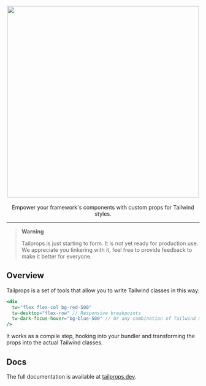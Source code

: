 <br />
<div align="center"><img src="https://tailprops.dev/logo.png" width="500" /></div>
<br/>
<div align="center">Empower your framework's components with custom props for Tailwind styles.</div>

---

> **Warning**
>
> Tailprops is just starting to form. It is not yet ready for production use. We appreciate you tinkering with it, feel free to provide feedback to make it better for everyone.

## Overview

Tailprops is a set of tools that allow you to write Tailwind classes in this way:

```jsx
<div
  tw="flex flex-col bg-red-500"
  tw-desktop="flex-row" // Responsive breakpoints
  tw-dark-focus-hover="bg-blue-500" // Or any combination of Tailwind modifiers
/>
```

It works as a compile step, hooking into your bundler and transforming the props into the actual Tailwind classes.

## Docs

The full documentation is available at [tailprops.dev](https://tailprops.dev).
